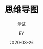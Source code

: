 ---
layout:     post
title:      思维导图
subtitle:   测试
date:       2020-03-26
author:     BY
header-img: img/post-bg-cook.jpg
catalog: true
tags:
    - Markdown
---